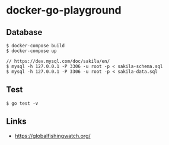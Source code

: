 # docker-go-playground

## Database

```
$ docker-compose build
$ docker-compose up

// https://dev.mysql.com/doc/sakila/en/
$ mysql -h 127.0.0.1 -P 3306 -u root -p < sakila-schema.sql
$ mysql -h 127.0.0.1 -P 3306 -u root -p < sakila-data.sql
```

## Test

```
$ go test -v
```

## Links
- https://globalfishingwatch.org/